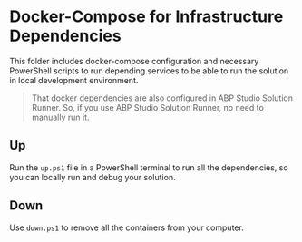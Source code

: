 # Docker-Compose for Infrastructure Dependencies

This folder includes docker-compose configuration and necessary PowerShell scripts to run depending services to be able to run the solution in local development environment.

> That docker dependencies are also configured in ABP Studio Solution Runner. So, if you use ABP Studio Solution Runner, no need to manually run it.

## Up

Run the `up.ps1` file in a PowerShell terminal to run all the dependencies, so you can locally run and debug your solution.

## Down

Use `down.ps1` to remove all the containers from your computer.